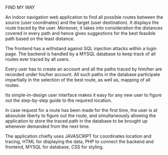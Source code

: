 FIND MY WAY

An indoor navigation web application to find all possible routes between the source (user coordinates) and the target (user destination). It displays the route traced by the user. Moreover, it takes into consideration the distances covered in every path and hence gives suggestions for the best feasible path based on the least distance. 

The frontend has a withstand against SQL injection attacks within a login page. The backend is handled by a MYSQL database to keep track of all routes ever traced by all users. 

Every user has to create an account and all the paths traced by him/her are recorded under his/her account. All such paths in the database participate impartially in the selection of the best route, as well as, mapping of all routes.

Its simple-in-design user interface makes it easy for any new user to figure out the step-by-step guide to the required location.

In case request for a route has been made for the first time, the user is at absoulute liberty to figure out the route, and simultaneously allowing the application to store the traced path in the database to be brought up whenever demanded from the next time.

The application chiefly uses JAVASCRIPT for coordinates location and tracing, HTML for displaying the data, PHP to connect the backend and frontend, MYSQL for database, CSS for styling.

